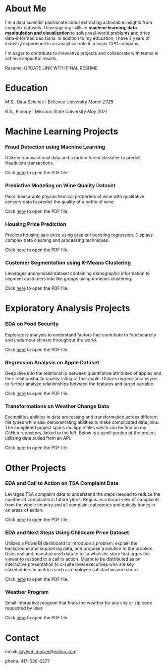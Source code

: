 # About Me
I'm a data scientist passionate about extracting actionable insights from complex datasets. I leverage my skills in **machine learning, data manipulation and visualization** to solve real-world problems and drive data-informed decisions. In addition to my education, I have 2 years of industry experience in an analytical role in a major CPG company.

I'm eager to contribute to innovative projects and collaborate with teams to achieve impactful results.

Resume: UPDATE LINK WITH FINAL RESUME

# Education

M.S., Data Science  |  Bellevue University *March 2025*

B.S., Biology  |  Missouri State University *May 2021*


# Machine Learning Projects
<body>
<h3>Fraud Detection using Machine Learning</h3>
  <p>Utilizes tranasactional data and a radom forest classifier to predict fraudulent transactions. </p>
<p>Click <a href="Fraud Classification on Ethereum Dataset/EDA & Fraud Detection Using Machine Learning.pdf" target="_blank">here</a> to open the PDF file.</p>
</body>

<body>
<h3>Predictive Modeling on Wine Quality Dataset</h3>
  <p>Pairs measurable physiochemical properties of wine with qualitative sensory data to predict the quality of a bottle of wine.</p>
<p>Click <a href="PCA & Logistic Regression on Wine Quality Dataset/EDA and Clustering on Wine Quality Dataset.pdf" target="_blank">here</a> to open the PDF file.</p>
</body>

<body>
<h3>Housing Price Prediction</h3>
  <p>Predicts housing sale price using gradient boosting regression. Displays complex data cleaning and processing techniques.</p>
  <p>Click <a href="House Sale Price Prediction using Advanced Regression/Ames Housing Price Prediction Using Regression.pdf" target="_blank">here</a> to open the PDF file. </p>
</body>

<body>
<h3>Customer Segmentation using K-Means Clustering</h3>
  <p>Leverages anonymized dataset containing demographic information to segment customers into like groups using k-means clustering.</p>
  <p>Click <a href="K-Means Clustering on Retail Data for Customer Segmentation/dunhumby- The Complete Journey EDA & Segmentation.pdf" target="_blank">here</a> to open the PDF file.</p>
</body>

# Exploratory Analysis Projects
<body>
<h3>EDA on Food Security</h3>
  <p>Exploratory analysis to understand factors that contribute to food scarcity and undernourishment throughout the world.</p>
  <p>Click <a href="EDA on Food Security/EDA-on-Food-Security-Data.pdf" target="_blank">here</a> to open the PDF file.</p>
</body>

<body>
<h3>Regression Analysis on Apple Dataset</h3>
  <p>Deep dive into the relationship between quantitative attributes of apples and their relationship to quality rating of that apple. Utilizes regression analysis to further analyze relationships between the features and target variable. </p>
  <p>Click <a href="Regression Analysis on Apple Quality Data/EDA on Apple Data with Regression Analysis.pdf">here</a> to open the PDF file.</p>
</body>

<body>
<h3>Transformations on Weather Change Data</h3>
  <p>Exemplifies abilities in data processing and transformation across different file types while also demonstrating abilities to make complicated data joins.
The completed project spans multipple files which can be find on my GitHub repository, linked to the left. Below is a samll portion of the project utilizing data pulled from an API. </p>
<p>Click <a href="Transformations on Weather Data/EDA on Weather Change Data- API.pdf">here</a> to open the PDF file.</p>
</body>

# Other Projects
<body>
<h3> EDA and Call to Action on TSA Complaint Data</h3>
  <p> Levrages TSA complaint data to understand the steps needed to reduce the number of complaints in future years. Begins as a broad view of complaints from the whole country and all complaint categories and quickly hones in on areas of action.</p>
  <p>Click <a href="TSA Complaint EDA with Call to Action/TSA Complaints Presentation.pdf">here</a> to open the PDF file.</p>
</body>

<body>
<h3> EDA and Next Steps Using Childcare Price Dataset</h3>
  <p> Utilizes a PowerBI dashboard to introduce a problem, explain the background and supporting data, and propose a solution to the problem. Uses real and manufactured data to tell a wholistic story that urges the viewer to respond to a call to action. Meant to be distributed as an interactive presentation to c-suite level executives who are key stakeholders in metrics such as employee satisfaction and churn. 
</p>
  <p>Click <a href="EDA and Visualizations on Childcare Price Dataset/Childcare Prices Visualizations.pdf">here</a> to open the PDF file.</p>
</body>

<body>
<h3>Weather Program</h3>
  <p>Small interactive program that finds the weather for any city or zip code requested by user. </p>
<p>Click <a href="Weather Program/Weather Program.pdf">here</a> to open the PDF file.</p>
</body>

# Contact
email: kaylynn.mosier@yahoo.com

phone: 417-536-6577
